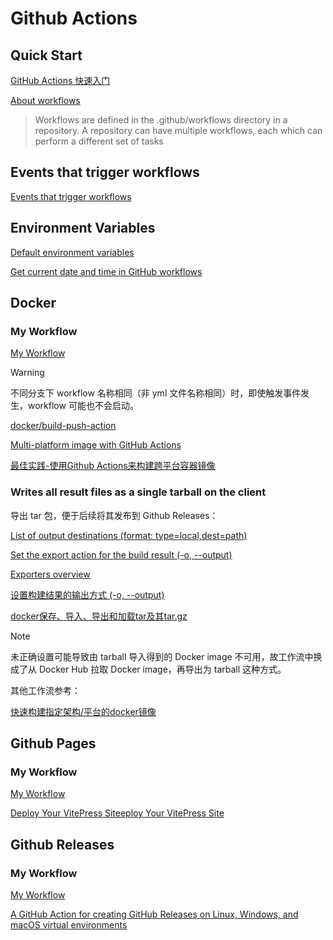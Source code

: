 # Github Actions

## Quick Start

[GitHub Actions 快速入门](https://docs.github.com/zh/actions/writing-workflows/quickstart)

[About workflows](https://docs.github.com/en/actions/writing-workflows/about-workflows)

> Workflows are defined in the .github/workflows directory in a repository. A repository can have multiple workflows, each which can perform a different set of tasks

## Events that trigger workflows 

[Events that trigger workflows](https://docs.github.com/en/actions/writing-workflows/choosing-when-your-workflow-runs/events-that-trigger-workflows)

## Environment Variables

[Default environment variables](https://docs.github.com/en/actions/writing-workflows/choosing-what-your-workflow-does/store-information-in-variables#default-environment-variables)

[Get current date and time in GitHub workflows](https://stackoverflow.com/questions/60942067/get-current-date-and-time-in-github-workflows)

## Docker

### My Workflow

[My Workflow](https://github.com/jiaau/images)

> [!WARNING]
> 
>  不同分支下 workflow 名称相同（非 yml 文件名称相同）时，即使触发事件发生，workflow 可能也不会启动。

[docker/build-push-action](https://github.com/docker/build-push-action)

[Multi-platform image with GitHub Actions](https://docs.docker.com/build/ci/github-actions/multi-platform/)

[最佳实践-使用Github Actions来构建跨平台容器镜像](https://blog.csdn.net/dweizhao/article/details/134416982)

### Writes all result files as a single tarball on the client

导出 tar 包，便于后续将其发布到 Github Releases：

[List of output destinations (format: type=local,dest=path)](https://github.com/docker/build-push-action?tab=readme-ov-file#customizing)

[Set the export action for the build result (-o, --output)](https://docs.docker.com/reference/cli/docker/buildx/build/#output)

[Exporters overview](https://docs.docker.com/build/exporters/)

[设置构建结果的输出方式 (-o, --output)](https://www.zhaowenyu.com/docker-doc/reference/dockercmd/dockercmd-docker-buildx-build.html#%E8%AE%BE%E7%BD%AE%E6%9E%84%E5%BB%BA%E7%BB%93%E6%9E%9C%E7%9A%84%E8%BE%93%E5%87%BA%E6%96%B9%E5%BC%8F--o---output)

[docker保存、导入、导出和加载tar及其tar.gz](https://blog.csdn.net/qq_31066285/article/details/126267993)

> [!NOTE]
> 
> 未正确设置可能导致由 tarball 导入得到的 Docker image 不可用，故工作流中换成了从 Docker Hub 拉取 Docker image，再导出为 tarball 这种方式。

其他工作流参考：

[快速构建指定架构/平台的docker镜像](https://github.com/wukongdaily/DockerTarBuilder/tree/master)

## Github Pages

### My Workflow

[My Workflow](https://github.com/jiaau/docs)

[Deploy Your VitePress Siteeploy Your VitePress Site](https://vitepress.dev/guide/deploy#github-pages)

## Github Releases

### My Workflow

[My Workflow](https://github.com/jiaau/images)

[A GitHub Action for creating GitHub Releases on Linux, Windows, and macOS virtual environments](https://github.com/softprops/action-gh-release)
